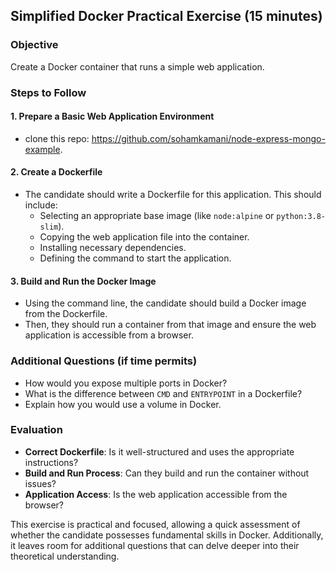 ## Simplified Docker Practical Exercise (15 minutes)

### Objective
Create a Docker container that runs a simple web application.

### Steps to Follow

#### 1. Prepare a Basic Web Application Environment
- clone this repo: https://github.com/sohamkamani/node-express-mongo-example.

#### 2. Create a Dockerfile
- The candidate should write a Dockerfile for this application. This should include:
  - Selecting an appropriate base image (like `node:alpine` or `python:3.8-slim`).
  - Copying the web application file into the container.
  - Installing necessary dependencies.
  - Defining the command to start the application.

#### 3. Build and Run the Docker Image
- Using the command line, the candidate should build a Docker image from the Dockerfile.
- Then, they should run a container from that image and ensure the web application is accessible from a browser.

### Additional Questions (if time permits)
- How would you expose multiple ports in Docker?
- What is the difference between `CMD` and `ENTRYPOINT` in a Dockerfile?
- Explain how you would use a volume in Docker.

### Evaluation
- **Correct Dockerfile**: Is it well-structured and uses the appropriate instructions?
- **Build and Run Process**: Can they build and run the container without issues?
- **Application Access**: Is the web application accessible from the browser?

This exercise is practical and focused, allowing a quick assessment of whether the candidate possesses fundamental skills in Docker. Additionally, it leaves room for additional questions that can delve deeper into their theoretical understanding.
